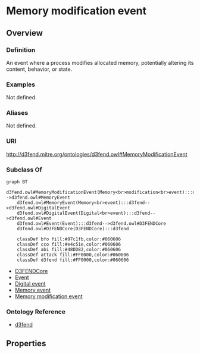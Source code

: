 # Memory modification event

## Overview

### Definition
An event where a process modifies allocated memory, potentially altering its content, behavior, or state.

### Examples
Not defined.

### Aliases
Not defined.

### URI
http://d3fend.mitre.org/ontologies/d3fend.owl#MemoryModificationEvent

### Subclass Of
```mermaid
graph BT
    d3fend.owl#MemoryModificationEvent(Memory<br>modification<br>event):::d3fend-->d3fend.owl#MemoryEvent
    d3fend.owl#MemoryEvent(Memory<br>event):::d3fend-->d3fend.owl#DigitalEvent
    d3fend.owl#DigitalEvent(Digital<br>event):::d3fend-->d3fend.owl#Event
    d3fend.owl#Event(Event):::d3fend-->d3fend.owl#D3FENDCore
    d3fend.owl#D3FENDCore(D3FENDCore):::d3fend
    
    classDef bfo fill:#97c1fb,color:#060606
    classDef cco fill:#e4c51e,color:#060606
    classDef abi fill:#48DD82,color:#060606
    classDef attack fill:#FF0000,color:#060606
    classDef d3fend fill:#FF0000,color:#060606
```

- [D3FENDCore](/docs/ontology/reference/model/D3FENDCore/D3FENDCore.md)
- [Event](/docs/ontology/reference/model/D3FENDCore/Event/Event.md)
- [Digital event](/docs/ontology/reference/model/D3FENDCore/Event/Digital%20event/Digital%20event.md)
- [Memory event](/docs/ontology/reference/model/D3FENDCore/Event/Digital%20event/Memory%20event/Memory%20event.md)
- [Memory modification event](/docs/ontology/reference/model/D3FENDCore/Event/Digital%20event/Memory%20event/Memory%20modification%20event/Memory%20modification%20event.md)


### Ontology Reference
- [d3fend](http://d3fend.mitre.org/ontologies/d3fend.owl#)

## Properties
